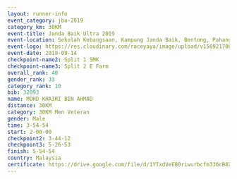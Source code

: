 ```yaml
---
layout: runner-info 
event_category: jbu-2019 
category_km: 30KM 
event-title: Janda Baik Ultra 2019  
event-location: Sekolah Kebangsaan, Kampung Janda Baik, Bentong, Pahang, Malaysia 
event-logo: https://res.cloudinary.com/raceyaya/image/upload/v1569217009/logo/janda-baik_vch1pc.jpg 
event-date: 2019-09-14 
checkpoint-name2: Split 1 SMK 
checkpoint-name3: Split 2 E Farm 
overall_rank: 40
gender_rank: 33
category_rank: 10
bib: 32093
name: MOHD KHAIRI BIN AHMAD
distance: 30KM
category: 30KM Men Veteran
gender: Male
time: 3-54-54
start: 2-00-00
checkpoint2: 3-44-12
checkpoint3: 5-26-53
finish: 5-54-54
country: Malaysia
certificate: https://drive.google.com/file/d/1YTxdVeEBOriwurbcfm336cB82YBBSXne/view?usp=sharing
---
```

